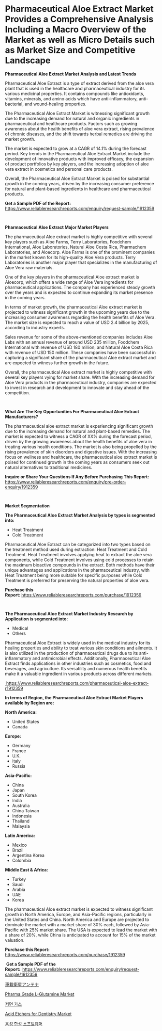<p><h1>Pharmaceutical Aloe Extract Market Provides a Comprehensive Analysis Including a Macro Overview of the Market as well as Micro Details such as Market Size and Competitive Landscape</h1></p><p><strong>Pharmaceutical Aloe Extract Market Analysis and Latest Trends</strong></p>
<p><p>Pharmaceutical Aloe Extract is a type of extract derived from the aloe vera plant that is used in the healthcare and pharmaceutical industry for its various medicinal properties. It contains compounds like antioxidants, vitamins, minerals, and amino acids which have anti-inflammatory, anti-bacterial, and wound-healing properties.</p><p>The Pharmaceutical Aloe Extract Market is witnessing significant growth due to the increasing demand for natural and organic ingredients in pharmaceutical and healthcare products. Factors such as growing awareness about the health benefits of aloe vera extract, rising prevalence of chronic diseases, and the shift towards herbal remedies are driving the market growth.</p><p>The market is expected to grow at a CAGR of 14.1% during the forecast period. Key trends in the Pharmaceutical Aloe Extract Market include the development of innovative products with improved efficacy, the expansion of product portfolios by key players, and the increasing adoption of aloe vera extract in cosmetics and personal care products.</p><p>Overall, the Pharmaceutical Aloe Extract Market is poised for substantial growth in the coming years, driven by the increasing consumer preference for natural and plant-based ingredients in healthcare and pharmaceutical products.</p></p>
<p><strong>Get a Sample PDF of the Report:&nbsp;</strong> <a href="https://www.reliableresearchreports.com/enquiry/request-sample/1912359">https://www.reliableresearchreports.com/enquiry/request-sample/1912359</a></p>
<p>&nbsp;</p>
<p><strong>Pharmaceutical Aloe Extract Major Market Players</strong></p>
<p><p>The pharmaceutical Aloe extract market is highly competitive with several key players such as Aloe Farms, Terry Laboratories, Foodchem International, Aloe Laboratories, Natural Aloe Costa Rica, Pharmachem Laboratories, and Aloecorp. Aloe Farms is one of the prominent companies in the market known for its high-quality Aloe Vera products. Terry Laboratories is another major player that specializes in the manufacturing of Aloe Vera raw materials. </p><p>One of the key players in the pharmaceutical Aloe extract market is Aloecorp, which offers a wide range of Aloe Vera ingredients for pharmaceutical applications. The company has experienced steady growth over the years and is expected to continue expanding its market presence in the coming years.</p><p>In terms of market growth, the pharmaceutical Aloe extract market is projected to witness significant growth in the upcoming years due to the increasing consumer awareness regarding the health benefits of Aloe Vera. The market size is expected to reach a value of USD 2.4 billion by 2025, according to industry experts.</p><p>Sales revenue for some of the above-mentioned companies includes Aloe Labs with an annual revenue of around USD 235 million, Foodchem International with revenue of USD 180 million, and Natural Aloe Costa Rica with revenue of USD 150 million. These companies have been successful in capturing a significant share of the pharmaceutical Aloe extract market and are expected to witness further growth in the future.</p><p>Overall, the pharmaceutical Aloe extract market is highly competitive with several key players vying for market share. With the increasing demand for Aloe Vera products in the pharmaceutical industry, companies are expected to invest in research and development to innovate and stay ahead of the competition.</p></p>
<p>&nbsp;</p>
<p><strong>What Are The Key Opportunities For Pharmaceutical Aloe Extract Manufacturers?</strong></p>
<p><p>The pharmaceutical aloe extract market is experiencing significant growth due to the increasing demand for natural and plant-based remedies. The market is expected to witness a CAGR of XX% during the forecast period, driven by the growing awareness about the health benefits of aloe vera in treating various health conditions. The market is also being propelled by the rising prevalence of skin disorders and digestive issues. With the increasing focus on wellness and healthcare, the pharmaceutical aloe extract market is poised for continued growth in the coming years as consumers seek out natural alternatives to traditional medicines.</p></p>
<p><strong>Inquire or Share Your Questions If Any Before Purchasing This Report:</strong> <a href="https://www.reliableresearchreports.com/enquiry/pre-order-enquiry/1912359">https://www.reliableresearchreports.com/enquiry/pre-order-enquiry/1912359</a></p>
<p>&nbsp;</p>
<p><strong>Market Segmentation</strong></p>
<p><strong>The Pharmaceutical Aloe Extract Market Analysis by types is segmented into:</strong></p>
<p><ul><li>Heat Treatment</li><li>Cold Treatment</li></ul></p>
<p><p>Pharmaceutical Aloe Extract can be categorized into two types based on the treatment method used during extraction: Heat Treatment and Cold Treatment. Heat Treatment involves applying heat to extract the aloe vera components, while Cold Treatment involves using cold processes to retain the maximum bioactive compounds in the extract. Both methods have their unique advantages and applications in the pharmaceutical industry, with Heat Treatment being more suitable for specific purposes while Cold Treatment is preferred for preserving the natural properties of aloe vera.</p></p>
<p><strong>Purchase this Report:&nbsp;</strong><a href="https://www.reliableresearchreports.com/purchase/1912359">https://www.reliableresearchreports.com/purchase/1912359</a></p>
<p>&nbsp;</p>
<p><strong>The Pharmaceutical Aloe Extract Market Industry Research by Application is segmented into:</strong></p>
<p><ul><li>Medical</li><li>Others</li></ul></p>
<p><p>Pharmaceutical Aloe Extract is widely used in the medical industry for its healing properties and ability to treat various skin conditions and ailments. It is also utilized in the production of pharmaceutical drugs due to its anti-inflammatory and antimicrobial effects. Additionally, Pharmaceutical Aloe Extract finds applications in other industries such as cosmetics, food and beverages, and agriculture. Its versatility and numerous health benefits make it a valuable ingredient in various products across different markets.</p></p>
<p><a href="https://www.reliableresearchreports.com/pharmaceutical-aloe-extract-r1912359">&nbsp;https://www.reliableresearchreports.com/pharmaceutical-aloe-extract-r1912359</a></p>
<p><strong>In terms of Region, the Pharmaceutical Aloe Extract Market Players available by Region are:</strong></p>
<p>
    <p> <strong> North America: </strong>
        <ul>
            <li>United States</li>
            <li>Canada</li>
        </ul>
        </p> 
    <p> <strong> Europe: </strong>
        <ul>
            <li>Germany</li>
            <li>France</li>
            <li>U.K.</li>
            <li>Italy</li>
            <li>Russia</li>
        </ul>
        </p> 
    <p> <strong> Asia-Pacific: </strong>
        <ul>
            <li>China</li>
            <li>Japan</li>
            <li>South Korea</li>
            <li>India</li>
            <li>Australia</li>
            <li>China Taiwan</li>
            <li>Indonesia</li>
            <li>Thailand</li>
            <li>Malaysia</li>
        </ul>
        </p> 
    <p> <strong> Latin America: </strong>
        <ul>
            <li>Mexico</li>
            <li>Brazil</li>
            <li>Argentina Korea</li>
            <li>Colombia</li>
        </ul>
        </p> 
    <p> <strong> Middle East & Africa: </strong>
        <ul>
            <li>Turkey</li>
            <li>Saudi</li>
            <li>Arabia</li>
            <li>UAE</li>
            <li>Korea</li>
        </ul>
    </p>
    </p>
<p><p>The pharmaceutical Aloe extract market is expected to witness significant growth in North America, Europe, and Asia-Pacific regions, particularly in the United States and China. North America and Europe are projected to dominate the market with a market share of 30% each, followed by Asia-Pacific with 25% market share. The USA is expected to lead the market with a share of 20%, while China is anticipated to account for 15% of the market valuation.</p></p>
<p><strong>Purchase this Report: </strong><a href="https://www.reliableresearchreports.com/purchase/1912359">https://www.reliableresearchreports.com/purchase/1912359</a></p>
<p>&nbsp;<strong>Get a Sample PDF of the Report:&nbsp;&nbsp;</strong><a href="https://www.reliableresearchreports.com/enquiry/request-sample/1912359">https://www.reliableresearchreports.com/enquiry/request-sample/1912359</a></p>
<p><strong></strong></p>
<p><p><a href="https://github.com/AriMuller2009/Market-Research-Report-List-1/blob/main/453389259378.md">車載衛星アンテナ</a></p><p><a href="https://issuu.com/reportprime-2/docs/pharma-grade-l-glutamine-market-size-2030.pptx">Pharma Grade L-Glutamine Market</a></p><p><a href="https://github.com/JeromeRtyau89966/Market-Research-Report-List-1/blob/main/958776057714.md">저먼 가스</a></p><p><a href="https://github.com/fiixsa/Market-Research-Report-List-2/blob/main/acid-etchers-for-dentistry-market.md">Acid Etchers for Dentistry Market</a></p><p><a href="https://github.com/TimmyMann6767/Market-Research-Report-List-1/blob/main/775245457713.md">음성 합성 소프트웨어</a></p></p>